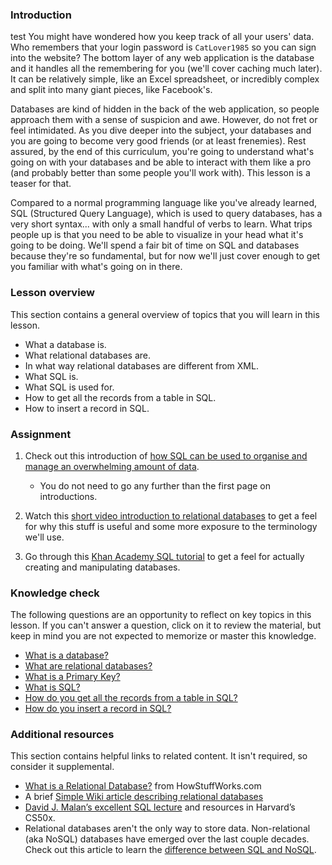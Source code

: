 ### Introduction
test
You might have wondered how you keep track of all your users' data.  Who remembers that your login password is `CatLover1985` so you can sign into the website?  The bottom layer of any web application is the database and it handles all the remembering for you (we'll cover caching much later). It can be relatively simple, like an Excel spreadsheet, or incredibly complex and split into many giant pieces, like Facebook's.

Databases are kind of hidden in the back of the web application, so people approach them with a sense of suspicion and awe.  However, do not fret or feel intimidated.  As you dive deeper into the subject, your databases and you are going to become very good friends (or at least frenemies).  Rest assured, by the end of this curriculum, you're going to understand what's going on with your databases and be able to interact with them like a pro (and probably better than some people you'll work with).  This lesson is a teaser for that.

Compared to a normal programming language like you've already learned, SQL (Structured Query Language), which is used to query databases, has a very short syntax... with only a small handful of verbs to learn.  What trips people up is that you need to be able to visualize in your head what it's going to be doing.  We'll spend a fair bit of time on SQL and databases because they're so fundamental, but for now we'll just cover enough to get you familiar with what's going on in there.

### Lesson overview

This section contains a general overview of topics that you will learn in this lesson.

- What a database is.
- What relational databases are.
- In what way relational databases are different from XML.
- What SQL is.
- What SQL is used for.
- How to get all the records from a table in SQL.
- How to insert a record in SQL.

### Assignment

<div class="lesson-content__panel" markdown="1">

  1. Check out this introduction of [how SQL can be used to organise and manage an overwhelming amount of data](https://launchschool.com/books/sql/read/introduction).
      - You do not need to go any further than the first page on introductions.

  1. Watch this [short video introduction to relational databases](http://www.youtube.com/watch?v=z2kbsG8zsLM) to get a feel for why this stuff is useful and some more exposure to the terminology we'll use.
  1. Go through this [Khan Academy SQL tutorial](https://www.khanacademy.org/computing/hour-of-code/hour-of-sql/v/welcome-to-sql) to get a feel for actually creating and manipulating databases.

</div>

### Knowledge check

The following questions are an opportunity to reflect on key topics in this lesson. If you can't answer a question, click on it to review the material, but keep in mind you are not expected to memorize or master this knowledge.

- [What is a database?](https://launchschool.com/books/sql/read/introduction#structureddata)
- [What are relational databases?](https://launchschool.com/books/sql/read/introduction#rdbms)
- [What is a Primary Key?](https://youtu.be/z2kbsG8zsLM?t=200)
- [What is SQL?](https://launchschool.com/books/sql/read/introduction#sql)
- [How do you get all the records from a table in SQL?](https://www.khanacademy.org/computing/hour-of-code/hour-of-code-lessons/hour-of-sql/pt/querying-the-table)
- [How do you insert a record in SQL?](https://www.khanacademy.org/computing/hour-of-code/hour-of-code-lessons/hour-of-sql/pt/creating-a-table-and-inserting-data)

### Additional resources

This section contains helpful links to related content. It isn't required, so consider it supplemental.

- [What is a Relational Database?](http://computer.howstuffworks.com/question599.htm) from HowStuffWorks.com
- A brief [Simple Wiki article describing relational databases](http://simple.wikipedia.org/wiki/Relational_database)
- [David J. Malan’s excellent SQL lecture](https://cs50.harvard.edu/x/2024/weeks/7/) and resources in Harvard’s CS50x.
- Relational databases aren't the only way to store data. Non-relational (aka NoSQL) databases have emerged over the last couple decades. Check out this article to learn the [difference between SQL and NoSQL](https://circleci.com/blog/SQL-vs-NoSQL-databases/).
